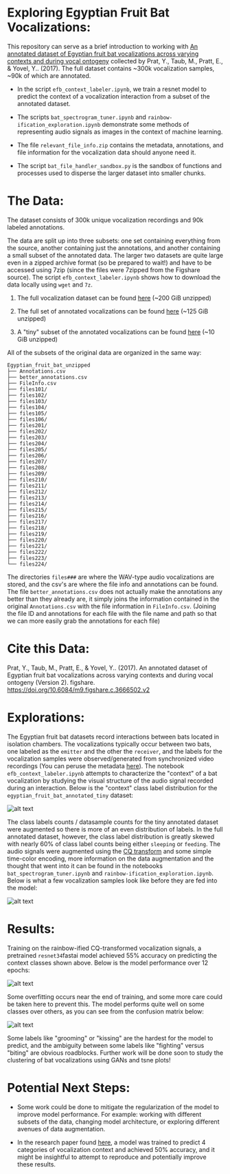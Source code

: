 Exploring Egyptian Fruit Bat Vocalizations:
===
This repository can serve as a brief introduction to working with [An annotated dataset of Egyptian fruit bat vocalizations across varying contexts and during vocal ontogeny](https://figshare.com/collections/An_annotated_dataset_of_Egyptian_fruit_bat_vocalizations_across_varying_contexts_and_during_vocal_ontogeny/3666502/2) collected by Prat, Y., Taub, M., Pratt, E., & Yovel, Y.. (2017).
The full dataset contains ~300k vocalization samples,
~90k of which are annotated. 

* In the script `efb_context_labeler.ipynb`, we train a resnet model to predict
the context of a vocalization interaction from a subset of the annotated dataset. 

* The scripts `bat_spectrogram_tuner.ipynb` and `rainbow-ification_exploration.ipynb` demonstrate some methods of representing audio signals as images in the context of machine learning.

* The file `relevant_file_info.zip` contains the metadata, annotations, and file information for the vocalization data should anyone need it.

* The script `bat_file_handler_sandbox.py` is the sandbox of functions and processes used to disperse the larger dataset into smaller chunks.

The Data:
===
The dataset consists of 300k unique vocalization recordings and 90k labeled annotations.

The data are split up into three subsets: one set containing everything from the source, another containing just the annotations, and another containing a small subset of the annotated data. The larger two datasets are quite large even in a zipped archive format (so be prepared to wait!) and have to be accessed using 7zip (since the files were 7zipped from the Figshare source). The script `efb_context_labeler.ipynb` shows how to download the data locally using `wget` and `7z`. 

1. The full vocalization dataset can be found [here](https://archive.org/details/egyptian_fruit_bat) (~200 GiB unzipped)

2. The full set of annotated vocalizations can be found [here](https://archive.org/details/egyptian_fruit_bat_annotated) (~125 GiB unzipped)

3. A "tiny" subset of the annotated vocalizations can be found [here](https://archive.org/details/egyptian_fruit_bat_annotated_tiny) (~10 GiB unzipped)

All of the subsets of the original data are organized in the same way:
```
Egyptian_fruit_bat_unzipped
├── Annotations.csv
├── better_annotations.csv
├── FileInfo.csv
├── files101/
├── files102/
├── files103/
├── files104/
├── files105/
├── files106/
├── files201/
├── files202/
├── files203/
├── files204/
├── files205/
├── files206/
├── files207/
├── files208/
├── files209/
├── files210/
├── files211/
├── files212/
├── files213/
├── files214/
├── files215/
├── files216/
├── files217/
├── files218/
├── files219/
├── files220/
├── files221/
├── files222/
├── files223/
└── files224/
```

The directories `files###` are where the WAV-type audio vocalizations are stored, and the csv's are where the file info and annotations can be found. The file `better_annotations.csv` does not actually make the annotations any better than they already are, it simply joins the information contained in the original `Annotations.csv` with the file information in `FileInfo.csv`. (Joining the file ID and annotations for each file with the file name and path so that we can more easily grab the annotations for each file) 

Cite this Data:
===
Prat, Y., Taub, M., Pratt, E., & Yovel, Y.. (2017). An annotated dataset of Egyptian fruit bat vocalizations across varying contexts and during vocal ontogeny (Version 2). figshare. https://doi.org/10.6084/m9.figshare.c.3666502.v2

Explorations:
===
The Egyptian fruit bat datasets record interactions between bats located in isolation chambers. The vocalizations typically occur between two bats, one labeled as the `emitter` and the other the `receiver`, and the labels for the vocalization samples were observed/generated from synchronized video recordings (You can peruse the metadata [here](https://ia903204.us.archive.org/view_archive.php?archive=/19/items/egyptian_fruit_bat_annotated/egyptian_fruit_bat_annotated.zip&file=Metadata.pdf)). The notebook `efb_context_labeler.ipynb` attempts to characterize the "context" of a bat vocalization by studying the visual structure of the audio signal recorded during an interaction. Below is the "context" class label distribution for the `egyptian_fruit_bat_annotated_tiny` dataset: 

![alt text](https://github.com/oliver-adams-b/library/blob/main/egyptian_fruit_bat/images/class_dist_in_tiny.png)

The class labels counts / datasample counts for the tiny annotated dataset were augmented so there is more of an even distribution of labels. In the full annotated dataset, however, the class label distribution is greatly skewed with nearly 60% of class label counts being either `sleeping` or `feeding`. The audio signals were augmented using the [CQ transform](https://en.wikipedia.org/wiki/Constant-Q_transform) and some simple time-color encoding, more information on the data augmentation and the thought that went into it can be found in the notebooks `bat_spectrogram_tuner.ipynb` and `rainbow-ification_exploration.ipynb`. Below is what a few vocalization samples look like before they are fed into the model: 

![alt text](https://github.com/oliver-adams-b/library/blob/main/egyptian_fruit_bat/images/batch_context_w_rainbows.png)

Results:
===
Training on the rainbow-ified CQ-transformed vocalization signals, a pretrained `resnet34`fastai model achieved 55% accuracy on predicting the context classes shown above. Below is the model performance over 12 epochs:

![alt text](https://github.com/oliver-adams-b/library/blob/main/egyptian_fruit_bat/images/efbresnet34_training.png)

Some overfitting occurs near the end of training, and some more care could be taken here to prevent this. The model performs quite well on some classes over others, as you can see from the confusion matrix below:

![alt text](https://github.com/oliver-adams-b/library/blob/main/egyptian_fruit_bat/images/conf_matrix.png)

Some labels like "grooming" or "kissing" are the hardest for the model to predict, and the ambiguity between some labels like "fighting" versus "biting" are obvious roadblocks. Further work will be done soon to study the clustering of bat vocalizations using GANs and tsne plots!

Potential Next Steps:
===
* Some work could be done to mitigate the regularization of the model to improve model performance. For example: working with different subsets of the data, changing model architecture, or exploring different avenues of data augmentation. 

* In the research paper found [here](https://www.nature.com/articles/srep39419), a model was trained to predict 4 categories of vocalization context and achieved 50% accuracy, and it might be insightful to attempt to reproduce and potentially improve these results. 


